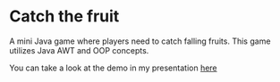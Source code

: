 # Catch the fruit
A mini Java game where players need to catch falling fruits. This game utilizes Java AWT and OOP concepts.

You can take a look at the demo in my presentation [here](https://www.canva.com/design/DAE_7n1zqwg/0soJkN3n2O2_SOzC5eS79Q/view?utm_content=DAE_7n1zqwg&utm_campaign=designshare&utm_medium=link&utm_source=editor)
